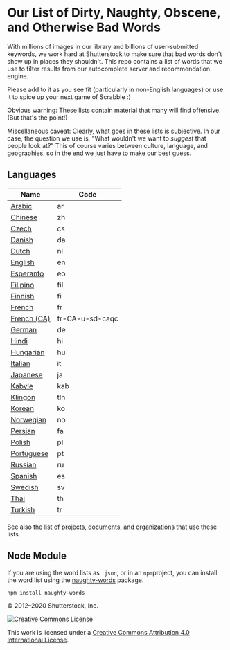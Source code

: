 # Our List of Dirty, Naughty, Obscene, and Otherwise Bad Words #

With millions of images in our library and billions of user-submitted keywords, we work hard at Shutterstock to make sure that bad words don't show up in places they shouldn't.  This repo contains a list of words that we use to filter results from our autocomplete server and recommendation engine.

Please add to it as you see fit (particularly in non-English languages) or use it to spice up your next game of Scrabble :)

Obvious warning: These lists contain material that many will find offensive.  (But that's the point!)

Miscellaneous caveat: Clearly, what goes in these lists is subjective.  In our case, the question we use is, "What wouldn't we want to *suggest* that people look at?"  This of course varies between culture, language, and geographies, so in the end we just have to make our best guess.

## Languages

| Name                               | Code              |
| ---------------------------------- | ----------------- |
| [Arabic](ar)                       | ar                |
| [Chinese](zh)                      | zh                |
| [Czech](cs)                        | cs                |
| [Danish](da)                       | da                |
| [Dutch](nl)                        | nl                |
| [English](en)                      | en                |
| [Esperanto](eo)                    | eo                |
| [Filipino](fil)                    | fil               |
| [Finnish](fi)                      | fi                |
| [French](fr)                       | fr                |
| [French (CA)](fr-CA-u-sd-caqc)     | fr-CA-u-sd-caqc   |
| [German](de)                       | de                |
| [Hindi](hi)                        | hi                |
| [Hungarian](hu)                    | hu                |
| [Italian](it)                      | it                |
| [Japanese](ja)                     | ja                |
| [Kabyle](kab)                      | kab               |
| [Klingon](tlh)                     | tlh               |
| [Korean](ko)                       | ko                |
| [Norwegian](no)                    | no                |
| [Persian](fa)                      | fa                |
| [Polish](pl)                       | pl                |
| [Portuguese](pt)                   | pt                |
| [Russian](ru)                      | ru                |
| [Spanish](es)                      | es                |
| [Swedish](sv)                      | sv                |
| [Thai](th)                         | th                |
| [Turkish](tr)                      | tr                |

See also the [list of projects, documents, and organizations](USERS.md) that use these lists.

## Node Module

If you are using the word lists as `.json`, or in an `npm`project, you can install the word list using the [naughty-words](https://github.com/LDNOOBW/naughty-words-js) package.

```bash
npm install naughty-words
```

© 2012–2020 Shutterstock, Inc.

[![Creative Commons License](http://i.creativecommons.org/l/by/4.0/80x15.png)](http://creativecommons.org/licenses/by/4.0/)

This work is licensed under a [Creative Commons Attribution 4.0 International License](http://creativecommons.org/licenses/by/4.0/).
